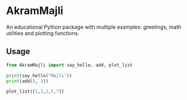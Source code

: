 # AkramMajli
An educational Python package with multiple examples: greetings, math utilities and plotting functions.

## Usage
```python
from AkramMajli import say_hello, add, plot_list

print(say_hello("Majli"))
print(add(5, 3))

plot_list([1,3,2,5,7])
